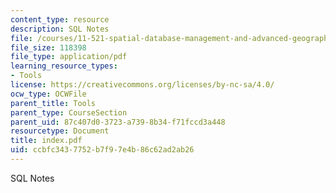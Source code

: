 ```yaml
---
content_type: resource
description: SQL Notes
file: /courses/11-521-spatial-database-management-and-advanced-geographic-information-systems-spring-2003/ccbfc3437752b7f97e4b86c62ad2ab26_index.pdf
file_size: 118398
file_type: application/pdf
learning_resource_types:
- Tools
license: https://creativecommons.org/licenses/by-nc-sa/4.0/
ocw_type: OCWFile
parent_title: Tools
parent_type: CourseSection
parent_uid: 87c407d0-3723-a739-8b34-f71fccd3a448
resourcetype: Document
title: index.pdf
uid: ccbfc343-7752-b7f9-7e4b-86c62ad2ab26
---
```

SQL Notes
